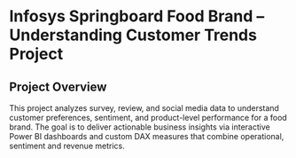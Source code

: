 # Infosys Springboard Food Brand – Understanding Customer Trends Project

## Project Overview
This project analyzes survey, review, and social media data to understand customer preferences, sentiment, and product-level performance for a food brand. The goal is to deliver actionable business insights via interactive Power BI dashboards and custom DAX measures that combine operational, sentiment and revenue metrics.

